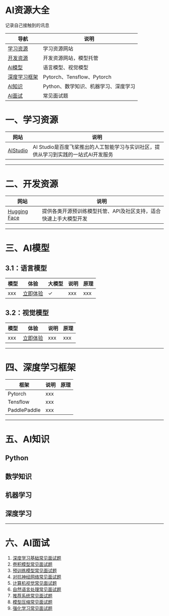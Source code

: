 # AI资源大全
记录自己接触到的讯息

| 导航     | 说明     |
| ------------ | ------------ |
|  [学习资源](#1) | 学习资源网站 |
|  [开发资源](#2) | 开发资源网站，模型托管 |
|  [AI模型](#3) | 语言模型、视觉模型|
|  [深度学习框架](#4) | Pytorch、Tensflow、Pytorch |
|  [AI知识](#5) | Python、数学知识、机器学习、深度学习 |
|  [AI面试](#6) | 常见面试题 |



# <span id = '1'>一、学习资源</span>


| 网站     | 说明                                             |
| ------------ | ------------------------------------------------------------ |
|  [AIStudio](https://aistudio.baidu.com/my/learn) | AI Studio是百度飞桨推出的‌人工智能学习与实训社区‌，提供从学习到实践的一站式AI开发服务|

---

# <span id = '2'>二、开发资源</span>

| 网站     | 说明                                             |
| ------------ | ------------------------------------------------------------ |
|  [‌Hugging Face](https://huggingface.co) | 提供各类开源预训练模型托管、API及社区支持，适合快速上手大模型开发‌|

---


# <span id = '3'>三、AI模型</span>

## 3.1：语言模型

| 模型     | 体验     | 大模型     | 说明     |原理     |
| ------------ | ------------ |------------ | ------------ | ------------ |
| xxx | [立即体验](https:/xxx.html)| &#10003;| xxx | xxx |


## 3.2：视觉模型

| 模型     | 体验     | 说明     |原理     |
| ------------ | ------------ | ------------ | ------------ |
| xxx | [立即体验](https:/xxx.html)| xxx| xxx |






---

# <span id = '4'>四、深度学习框架</span>

| 框架     |说明     |原理     |
| ------------ | ------------ | ------------ |
|  Pytorch | xxx‌|
|  Tensflow | xxx‌|
|  PaddlePaddle | xxx‌|

---

# <span id = '5'>五、AI知识</span>

## Python
## 数学知识
## 机器学习
## 深度学习

---

# <span id = '6'>六、AI面试</span>

1.  [深度学习基础常见面试题](https://paddlepedia.readthedocs.io/en/latest/tutorials/interview_questions/interview_questions.html)
2. [卷积模型常见面试题](https://paddlepedia.readthedocs.io/en/latest/tutorials/interview_questions/interview_questions.html#id2)
3. [预训练模型常见面试题](https://paddlepedia.readthedocs.io/en/latest/tutorials/interview_questions/interview_questions.html#id3)
4. [对抗神经网络常见面试题](https://paddlepedia.readthedocs.io/en/latest/tutorials/interview_questions/interview_questions.html#id4)
5. [计算机视觉常见面试题](https://paddlepedia.readthedocs.io/en/latest/tutorials/interview_questions/interview_questions.html#id5)
6. [自然语言处理常见面试题](https://paddlepedia.readthedocs.io/en/latest/tutorials/interview_questions/interview_questions.html#id6)
7. [推荐系统常见面试题](https://paddlepedia.readthedocs.io/en/latest/tutorials/interview_questions/interview_questions.html#id7)
8.  [模型压缩常见面试题](https://paddlepedia.readthedocs.io/en/latest/tutorials/interview_questions/interview_questions.html#id8)
9.  [强化学习常见面试题](https://paddlepedia.readthedocs.io/en/latest/tutorials/interview_questions/interview_questions.html#id9)
